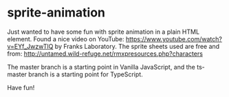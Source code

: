 # sprite-animation

Just wanted to have some fun with sprite animation in a plain HTML <canvas> element. Found a nice video on YouTube:
https://www.youtube.com/watch?v=EYf_JwzwTlQ by Franks Laboratory.
The sprite sheets used are free and from:
http://untamed.wild-refuge.net/rmxpresources.php?characters

The master branch is a starting point in Vanilla JavaScript, and the ts-master branch is a starting point for TypeScript.

Have fun!
